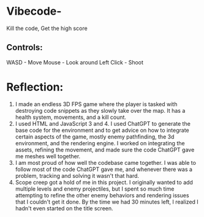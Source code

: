 # Vibecode-
Kill the code, Get the high score
## Controls:
WASD - Move
Mouse - Look around
Left Click - Shoot
# Reflection:
1. I made an endless 3D FPS game where the player is tasked with destroying code snippets as they slowly take over the map. It has a health system, movements, and a kill count.
2. I used HTML and JavaScript
3 and 4. I used ChatGPT to generate the base code for the environment and to get advice on how to integrate certain aspects of the game, mostly enemy pathfinding, the 3d environment, and the rendering engine. I worked on integrating the assets, refining the movement, and made sure the code ChatGPT gave me meshes well together.
5. I am most proud of how well the codebase came together. I was able to follow most of the code ChatGPT gave me, and whenever there was a problem, tracking and solving it wasn't that hard.
6. Scope creep got a hold of me in this project. I originally wanted to add multiple levels and enemy projectiles, but I spent so much time attempting to refine the other enemy behaviors and rendering issues that I couldn't get it done. By the time we had 30 minutes left, I realized I hadn't even started on the title screen.
